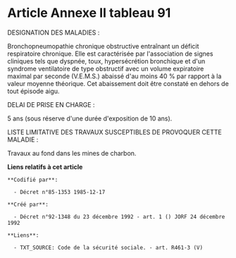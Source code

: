 # Article Annexe II tableau 91

DESIGNATION DES MALADIES :

Bronchopneumopathie chronique obstructive entraînant un déficit respiratoire chronique. Elle est caractérisée par
l'association de signes cliniques tels que dyspnée, toux, hypersécrétion bronchique et d'un syndrome ventilatoire de type
obstructif avec un volume expiratoire maximal par seconde (V.E.M.S.) abaissé d'au moins 40 % par rapport à la valeur moyenne
théorique. Cet abaissement doit être constaté en dehors de tout épisode aigu.

DELAI DE PRISE EN CHARGE :

5 ans (sous réserve d'une durée d'exposition de 10 ans).

LISTE LIMITATIVE DES TRAVAUX SUSCEPTIBLES DE PROVOQUER CETTE MALADIE :

Travaux au fond dans les mines de charbon.

**Liens relatifs à cet article**

	**Codifié par**:

	  - Décret n°85-1353 1985-12-17

	**Créé par**:

	  - Décret n°92-1348 du 23 décembre 1992 - art. 1 () JORF 24 décembre 1992

	**Liens**:

	  - TXT_SOURCE: Code de la sécurité sociale. - art. R461-3 (V)
